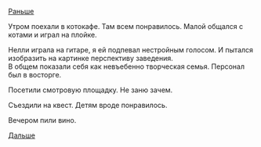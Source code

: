 [Раньше](2019.08.17.md)

Утром поехали в котокафе. Там всем понравилось. Малой общался с котами и играл на плойке.

Нелли играла на гитаре, я ей подпевал нестройным голосом. И пытался изобразить на картинке перспективу заведения.  
В общем показали себя как невъебенно творческая семья. Персонал был в восторге.

Посетили смотровую площадку. Не заню зачем.

Съездили на квест. Детям вроде понравилось.

Вечером пили вино.

[Дальше](2019.08.19.md)
